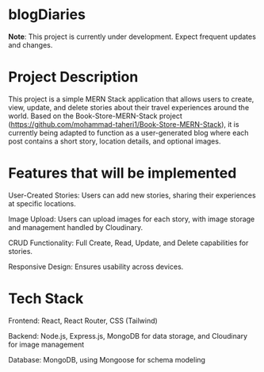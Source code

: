 # blogDiaries
**Note**: This project is currently under development. Expect frequent updates and changes.
# Project Description
This project is a simple MERN Stack application that allows users to create, view, update, and delete stories about their travel experiences around the world. Based on the Book-Store-MERN-Stack project (https://github.com/mohammad-taheri1/Book-Store-MERN-Stack), it is currently being adapted to function as a user-generated blog where each post contains a short story, location details, and optional images.

# Features that will be implemented
User-Created Stories: Users can add new stories, sharing their experiences at specific locations.

Image Upload: Users can upload images for each story, with image storage and management handled by Cloudinary.

CRUD Functionality: Full Create, Read, Update, and Delete capabilities for stories.

Responsive Design: Ensures usability across devices.

# Tech Stack
Frontend: React, React Router, CSS (Tailwind)

Backend: Node.js, Express.js, MongoDB for data storage, and Cloudinary for image management

Database: MongoDB, using Mongoose for schema modeling

